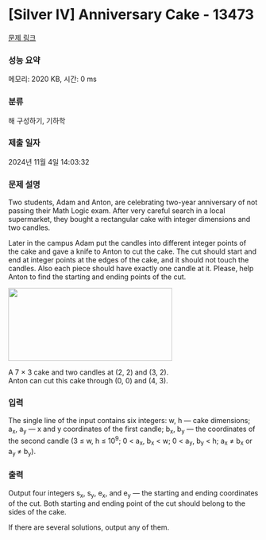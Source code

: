# [Silver IV] Anniversary Cake - 13473 

[문제 링크](https://www.acmicpc.net/problem/13473) 

### 성능 요약

메모리: 2020 KB, 시간: 0 ms

### 분류

해 구성하기, 기하학

### 제출 일자

2024년 11월 4일 14:03:32

### 문제 설명

<p>Two students, Adam and Anton, are celebrating two-year anniversary of not passing their Math Logic exam. After very careful search in a local supermarket, they bought a rectangular cake with integer dimensions and two candles.</p>

<p>Later in the campus Adam put the candles into different integer points of the cake and gave a knife to Anton to cut the cake. The cut should start and end at integer points at the edges of the cake, and it should not touch the candles. Also each piece should have exactly one candle at it. Please, help Anton to find the starting and ending points of the cut.</p>

<p><img alt="" src="https://onlinejudgeimages.s3.amazonaws.com/problem/13473/%EC%8A%A4%ED%81%AC%EB%A6%B0%EC%83%B7%202016-11-01%20%EC%98%A4%ED%9B%84%202.30.49.png" style="height:147px; width:330px"></p>

<p>A 7 × 3 cake and two candles at (2, 2) and (3, 2).<br>
Anton can cut this cake through (0, 0) and (4, 3).</p>

### 입력 

 <p>The single line of the input contains six integers: w, h — cake dimensions; a<sub>x</sub>, a<sub>y</sub> — x and y coordinates of the first candle; b<sub>x</sub>, b<sub>y</sub> — the coordinates of the second candle (3 ≤ w, h ≤ 10<sup>9</sup>; 0 < a<sub>x</sub>, b<sub>x</sub> < w; 0 < a<sub>y</sub>, b<sub>y</sub> < h; a<sub>x</sub> ≠ b<sub>x</sub> or a<sub>y </sub>≠ b<sub>y</sub>).</p>

### 출력 

 <p>Output four integers s<sub>x</sub>, s<sub>y</sub>, e<sub>x</sub>, and e<sub>y</sub> — the starting and ending coordinates of the cut. Both starting and ending point of the cut should belong to the sides of the cake.</p>

<p>If there are several solutions, output any of them.</p>


